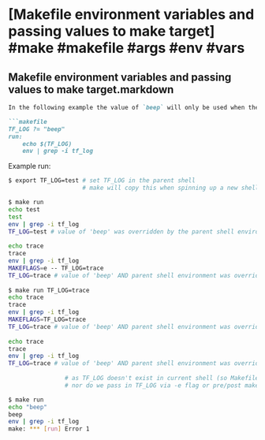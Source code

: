 # [Makefile environment variables and passing values to make target] #make #makefile #args #env #vars

## Makefile environment variables and passing values to make target.markdown

```markdown
In the following example the value of `beep` will only be used when there is no existing `TF_LOG` data anywhere.

```makefile
TF_LOG ?= "beep"
run:
	echo $(TF_LOG)
	env | grep -i tf_log
```

Example run:

```bash
$ export TF_LOG=test # set TF_LOG in the parent shell
                     # make will copy this when spinning up a new shell (when running a makefile target) 

$ make run
echo test
test
env | grep -i tf_log
TF_LOG=test # value of 'beep' was overridden by the parent shell environment
                                                                                                                                                                                           $ make run -e TF_LOG=trace
echo trace
trace
env | grep -i tf_log
MAKEFLAGS=e -- TF_LOG=trace
TF_LOG=trace # value of 'beep' AND parent shell environment was overridden by make's -e flag (which sets env var within the child shell process it spins up)
                                                                                                                                                                                          
$ make run TF_LOG=trace
echo trace
trace
env | grep -i tf_log
MAKEFLAGS=TF_LOG=trace
TF_LOG=trace # value of 'beep' AND parent shell environment was overridden by passing TF_LOG=trace as a makefile 'argument'.
                                                                                                                                                                                           $ TF_LOG=trace make run
echo trace
trace
env | grep -i tf_log
TF_LOG=trace # value of 'beep' AND parent shell environment was overridden by passing TF_LOG=trace as command scoped environment var.
                                                                                                                                                                                           $ unset TF_LOG  # to demonstrate when 'beep' will be used
                # as TF_LOG doesn't exist in current shell (so Makefile can't copy it)
                # nor do we pass in TF_LOG via -e flag or pre/post make target itself

$ make run
echo "beep"
beep
env | grep -i tf_log
make: *** [run] Error 1
```
```

